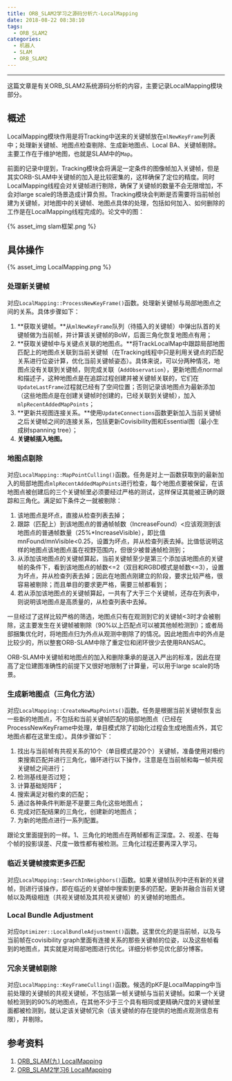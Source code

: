 ```yaml
---
title: ORB_SLAM2学习之源码分析六-LocalMapping
date: 2018-08-22 08:38:10
tags: 
  - ORB_SLAM2
categories: 
  - 机器人
  - SLAM
  - ORB_SLAM2
---
```


-----

这篇文章是有关ORB_SLAM2系统源码分析的内容，主要记录LocalMapping模块部分。

<!--more--->

## 概述

LocalMapping模块作用是将Tracking中送来的关键帧放在`mlNewKeyFrame`列表中；处理新关键帧、地图点检查剔除、生成新地图点、Local BA、关键帧剔除。主要工作在于维护地图，也就是SLAM中的`Map`。

前面的记录中提到，Tracking模块会将满足一定条件的图像帧加入关键帧，但是其实ORB-SLAM中关键帧的加入是比较密集的，这样确保了定位的精度。同时LocalMapping线程会对关键帧进行剔除，确保了关键帧的数量不会无限增加，不会对large scale的场景造成计算负担。Tracking模块会判断是否需要将当前帧创建为关键帧，对地图中的关键帧、地图点具体的处理，包括如何加入、如何删除的工作是在LocalMapping线程完成的。论文中的图：

{% asset_img slam框架.png %}

## 具体操作

{% asset_img LocalMapping.png %}

### 处理新关键帧

对应`LocalMapping::ProcessNewKeyFrame()`函数。处理新关键帧与局部地图点之间的关系。具体步骤如下：

1. **获取关键帧。**从`mlNewKeyFrame`队列（待插入的关键帧）中弹出队首的关键帧做为当前帧，并计算该关键帧的BoW，后面三角化恢复地图点有用；
2. **获取关键帧中与关键点关联的地图点。**将TrackLocalMap中跟踪局部地图匹配上的地图点关联到当前关键帧（在Tracking线程中只是利用关键点的匹配关系进行位姿计算，优化当前关键帧姿态）。具体来说，可以分两种情况，地图点没有关联到关键帧，则完成关联（`AddObservation`），更新地图点normal和描述子，这种地图点是在追踪过程创建并被关键帧关联的，它们在`UpdateLastFrame`过程就已经有了空间位置；否则记录该地图点为最新添加（这些地图点是在创建关键帧时创建的，已经关联到关键帧），加入`mlpRecentAddedMapPoints`；
3. **更新共视图连接关系。**使用`UpdateConnections`函数更新加入当前关键帧之后关键帧之间的连接关系，包括更新Covisibility图和Essential图（最小生成树spanning tree）；
4. **关键帧插入地图。**

### 地图点剔除

对应`LocalMapping::MapPointCulling()`函数。任务是对上一函数获取到的最新加入的局部地图点`mlpRecentAddedMapPoints`进行检查，每个地图点要被保留，在该地图点被创建后的三个关键帧里必须要经过严格的测试，这样保证其能被正确的跟踪和三角化。满足如下条件之一就被剔除：

1. 该地图点是坏点，直接从检查列表去掉；
2. 跟踪（匹配上）到该地图点的普通帧帧数（IncreaseFound）<应该观测到该地图点的普通帧数量（25%*IncreaseVisible），即比值mnFound/mnVisible<0.25，设置为坏点，并从检查列表去掉。比值低说明这样的地图点该地图点虽在视野范围内，但很少被普通帧检测到；
3. 从添加该地图点的关键帧算起，当前关键帧至少是第三个添加该地图点的关键帧的条件下，看到该地图点的帧数<=2（双目和RGBD模式是帧数<=3），设置为坏点，并从检查列表去掉；因此在地图点刚建立的阶段，要求比较严格，很容易被剔除；而且单目的要求更严格，需要三帧都看到；
4. 若从添加该地图点的关键帧算起，一共有了大于三个关键帧，还存在列表中，则说明该地图点是高质量的，从检查列表中去掉。

一旦经过了这样比较严格的筛选，地图点只有在观测到它的关键帧<3时才会被剔除，这主要发生在关键帧被剔除（90%以上匹配点可以被其他帧检测到）；或者局部捆集优化时，将地图点归为外点从观测中剔除了的情况。因此地图点中的外点是比较少的，所以整套ORB-SLAM中除了重定位和闭环很少去使用RANSAC。

ORB-SLAM中关键帧和地图点的加入和删除秉承的是送入严出的标准，因此在提高了定位建图准确性的前提下又很好地限制了计算量，可以用于large scale的场景。 

### 生成新地图点（三角化方法）

对应`LocalMapping::CreateNewMapPoints()`函数。任务是根据当前关键帧恢复出一些新的地图点，不包括和当前关键帧匹配的局部地图点（已经在ProcessNewKeyFrame中处理，单目模式除了初始化过程会生成地图点外，其它地图点都在这里生成）。具体步骤如下：

1. 找出与当前帧有共视关系的10个（单目模式是20个）关键帧，准备使用对极约束搜索匹配并进行三角化，循环进行以下操作，注意是在当前帧和每一帧共视关键帧之间进行；
2. 检测基线是否过短；
3. 计算基础矩阵F；
4. 搜索满足对极约束的匹配；
5. 通过各种条件判断是不是要三角化这些地图点；
6. 完成对匹配结果的三角化，创建新的地图点；
7. 为新的地图点进行一系列配置。

跟论文里面提到的一样。1、三角化的地图点在两帧都有正深度。2、视差、在每个帧的投影误差、尺度一致性都有被检测。三角化过程还要再深入学习。

### 临近关键帧搜索更多匹配

对应`LocalMapping::SearchInNeighbors()`函数。如果关键帧队列中还有新的关键帧，则进行该操作，即在临近的关键帧中搜索到更多的匹配，更新并融合当前关键帧以及两级相连（共视关键帧及其共视关键帧）的关键帧的地图点。

### Local Bundle Adjustment

对应`Optimizer::LocalBundleAdjustment()`函数。这里优化的是当前帧，以及与当前帧在covisibility graph里面有连接关系的那些关键帧的位姿，以及这些帧看到的地图点，其实就是对局部地图进行优化。详细分析参见优化部分博客。

### 冗余关键帧剔除

对应`LocalMapping::KeyFrameCulling()`函数。候选的pKF是LocalMapping中当前处理的关键帧的共视关键帧，不包括第一帧关键帧与当前关键帧。如果一个关键帧检测到的90%的地图点，在其他不少于三个具有相同或更精确尺度的关键帧里面都被检测到，就认定该关键帧冗余（该关键帧的存在提供的地图点观测信息有限），并剔除。

## 参考资料

1. [ORB_SLAM(九) LocalMapping](https://www.cnblogs.com/shang-slam/p/6435124.html)
2. [ORB_SLAM2学习6 LocalMapping](https://www.cnblogs.com/panda1/p/6986758.html)